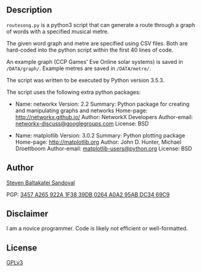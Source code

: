 ## Description

`routesong.py` is a python3 script that can generate a route through
a graph of words with a specified musical metre.

The given word graph and metre are specified using CSV files.  Both
are hard-coded into the python script within the first 40 lines of
code.

An example graph (CCP Games' Eve Online solar systems) is saved in
`/DATA/graph/`. Example metres are saved in `/DATA/metre/`.

The script was written to be executed by Python version 3.5.3.

The script uses the following extra python packages:

- Name: networkx
  Version: 2.2
  Summary: Python package for creating and manipulating graphs and networks
  Home-page: http://networkx.github.io/
  Author: NetworkX Developers
  Author-email: networkx-discuss@googlegroups.com
  License: BSD

- Name: matplotlib
  Version: 3.0.2
  Summary: Python plotting package
  Home-page: http://matplotlib.org
  Author: John D. Hunter, Michael Droettboom
  Author-email: matplotlib-users@python.org
  License: BSD

## Author

[Steven Baltakatei Sandoval](http://baltakatei.com)

PGP: [3457 A265 922A 1F38 39DB  0264 A0A2 95AB DC34 69C9](https://web.archive.org/web/20180902141815/http://baltakatei.com/baltakatei.asc)

## Disclaimer
I am a novice programmer. Code is likely not efficient or well-formatted.

## License

[GPLv3](/LICENSE)